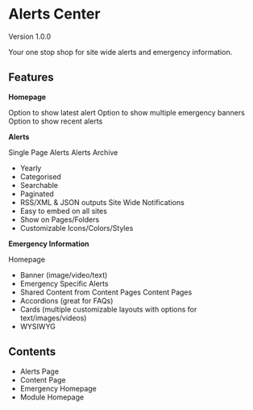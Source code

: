 # Alerts Center
Version 1.0.0

Your one stop shop for site wide alerts and emergency information. 

## Features

**Homepage**

Option to show latest alert
Option to show multiple emergency banners
Option to show recent alerts

**Alerts**

Single Page Alerts
Alerts Archive
* Yearly
* Categorised 
* Searchable
* Paginated
* RSS/XML & JSON outputs
Site Wide Notifications 
* Easy to embed on all sites
* Show on Pages/Folders
* Customizable Icons/Colors/Styles 

**Emergency Information**

Homepage 
* Banner (image/video/text)
* Emergency Specific Alerts
* Shared Content from Content Pages
Content Pages
* Accordions (great for FAQs)
* Cards (multiple customizable layouts with options for text/images/videos)
* WYSIWYG

## Contents

* Alerts Page
* Content Page
* Emergency Homepage
* Module Homepage